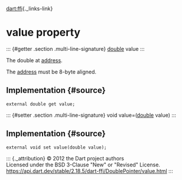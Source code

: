 [dart:ffi](../../dart-ffi/dart-ffi-library){._links-link}

value property
==============

::: {#getter .section .multi-line-signature}
[double](../../dart-core/double-class) value
:::

The double at [address](../pointer/address).

The [address](../pointer/address) must be 8-byte aligned.

Implementation {#source}
--------------

``` {.language-dart data-language="dart"}
external double get value;
```

::: {#setter .section .multi-line-signature}
void value=([double](../../dart-core/double-class) value)
:::

Implementation {#source}
--------------

``` {.language-dart data-language="dart"}
external void set value(double value);
```

::: {._attribution}
© 2012 the Dart project authors\
Licensed under the BSD 3-Clause \"New\" or \"Revised\" License.\
<https://api.dart.dev/stable/2.18.5/dart-ffi/DoublePointer/value.html>
:::
